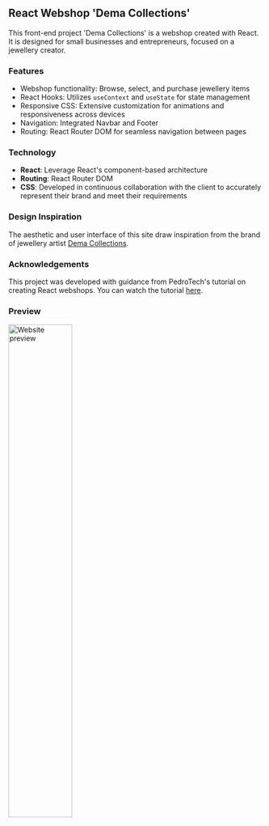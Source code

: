 ## React Webshop 'Dema Collections'

This front-end project 'Dema Collections' is a webshop created with React. It is designed for small businesses and entrepreneurs, focused on a jewellery creator.

### Features

- Webshop functionality: Browse, select, and purchase jewellery items
- React Hooks: Utilizes `useContext` and `useState` for state management
- Responsive CSS: Extensive customization for animations and responsiveness across devices
- Navigation: Integrated Navbar and Footer
- Routing: React Router DOM for seamless navigation between pages

### Technology

- **React**: Leverage React's component-based architecture
- **Routing**: React Router DOM
- **CSS**: Developed in continuous collaboration with the client to accurately represent their brand and meet their requirements 

### Design Inspiration

The aesthetic and user interface of this site draw inspiration from the brand of jewellery artist [Dema Collections](https://www.instagram.com/dema.collections/).

### Acknowledgements

This project was developed with guidance from PedroTech's tutorial on creating React webshops. You can watch the tutorial [here](https://www.youtube.com/watch?v=tEMrD9t85v4&t=3612s).

### Preview

<img src="https://github.com/myrtotzelisi/react-webshop-Dema-Collections/blob/main/WebshopPreview.gif" alt="Website preview" width="50%" />

